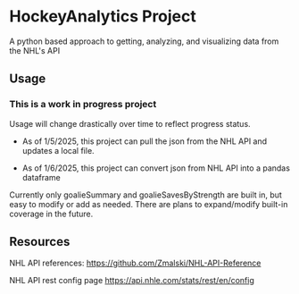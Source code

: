 # HockeyAnalytics Project
A python based approach to getting, analyzing, and visualizing data from the NHL's API

## Usage
### __This is a work in progress project__

Usage will change drastically over time to reflect progress status.

- As of 1/5/2025, this project can pull the json from the NHL API and updates a local file. 

- As of 1/6/2025, this project can convert json from NHL API into a pandas dataframe

Currently only goalieSummary and goalieSavesByStrength are built in, but easy to modify or add as needed. There are plans to expand/modify built-in coverage in the future.

## Resources
NHL API references:
https://github.com/Zmalski/NHL-API-Reference

NHL API rest config page
https://api.nhle.com/stats/rest/en/config